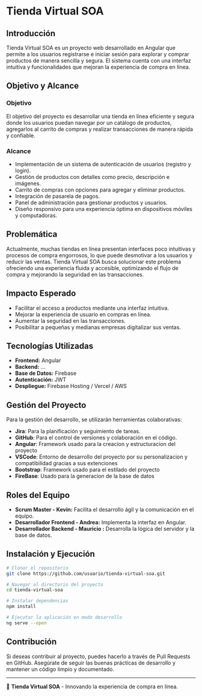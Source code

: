 # Tienda Virtual SOA

## Introducción
Tienda Virtual SOA es un proyecto web desarrollado en Angular que permite a los usuarios registrarse e iniciar sesión para explorar y comprar productos de manera sencilla y segura. El sistema cuenta con una interfaz intuitiva y funcionalidades que mejoran la experiencia de compra en línea.

## Objetivo y Alcance
### Objetivo
El objetivo del proyecto es desarrollar una tienda en línea eficiente y segura donde los usuarios puedan navegar por un catálogo de productos, agregarlos al carrito de compras y realizar transacciones de manera rápida y confiable.

### Alcance
- Implementación de un sistema de autenticación de usuarios (registro y login).
- Gestión de productos con detalles como precio, descripción e imágenes.
- Carrito de compras con opciones para agregar y eliminar productos.
- Integración de pasarela de pagos.
- Panel de administración para gestionar productos y usuarios.
- Diseño responsivo para una experiencia óptima en dispositivos móviles y computadoras.

## Problemática
Actualmente, muchas tiendas en línea presentan interfaces poco intuitivas y procesos de compra engorrosos, lo que puede desmotivar a los usuarios y reducir las ventas. Tienda Virtual SOA busca solucionar este problema ofreciendo una experiencia fluida y accesible, optimizando el flujo de compra y mejorando la seguridad en las transacciones.

## Impacto Esperado
- Facilitar el acceso a productos mediante una interfaz intuitiva.
- Mejorar la experiencia de usuario en compras en línea.
- Aumentar la seguridad en las transacciones.
- Posibilitar a pequeñas y medianas empresas digitalizar sus ventas.

## Tecnologías Utilizadas
- **Frontend:** Angular
- **Backend:** ...
- **Base de Datos:** Firebase
- **Autenticación:** JWT
- **Despliegue:** Firebase Hosting / Vercel / AWS

## Gestión del Proyecto
Para la gestión del desarrollo, se utilizarán herramientas colaborativas:
- **Jira**: Para la planificación y seguimiento de tareas.
- **GitHub**: Para el control de versiones y colaboración en el código.
- **Angular**: Framework usado para la creacion y estructuracion del proyecto
- **VSCode**: Entorno de desarrollo del proyecto por su personalizacion y compatibilidad gracias a sus extenciones
- **Bootstrap**: Framework usado para el estilado del proyecto
- **FireBase**: Usado para la generacion de la base de datos


## Roles del Equipo
- **Scrum Master - Kevin:** Facilita el desarrollo ágil y la comunicación en el equipo.
- **Desarrollador Frontend - Andrea:** Implementa la interfaz en Angular.
- **Desarrollador Backend - Mauricio :** Desarrolla la lógica del servidor y la base de datos.

## Instalación y Ejecución
```sh
# Clonar el repositorio
git clone https://github.com/usuario/tienda-virtual-soa.git

# Navegar al directorio del proyecto
cd tienda-virtual-soa

# Instalar dependencias
npm install

# Ejecutar la aplicación en modo desarrollo
ng serve --open
```

## Contribución
Si deseas contribuir al proyecto, puedes hacerlo a través de Pull Requests en GitHub. Asegúrate de seguir las buenas prácticas de desarrollo y mantener un código limpio y documentado.

---
🚀 **Tienda Virtual SOA** - Innovando la experiencia de compra en línea.
